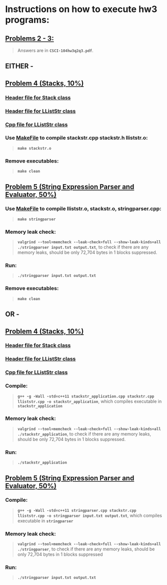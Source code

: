 # Instructions on how to execute hw3 programs:

## [Problems 2 - 3:](CSCI-104hw3q2q3.pdf)

> Answers are in **`CSCI-104hw3q2q3.pdf`**.


## EITHER - 

## [Problem 4 (Stacks, 10%)](stackstr.cpp)
### [Header file for Stack class](stackstr.h)
### [Header file for LListStr class](lliststr.h)
### [Cpp file for LListStr class](lliststr.cpp)

### Use [MakeFile](Makefile) to compile stackstr.cpp stackstr.h lliststr.o:
> **`make stackstr.o`** 

### Remove executables:
> **`make clean`**


## [Problem 5 (String Expression Parser and Evaluator, 50%)](stringparser.cpp)

### Use [MakeFile](Makefile) to compile lliststr.o, stackstr.o, stringparser.cpp:
> **`make stringparser`** 

### Memory leak check: 
> **`valgrind --tool=memcheck --leak-check=full --show-leak-kinds=all ./stringparser input.txt output.txt`**, 
to check if there are any memory leaks, should be only 72,704 bytes in 1 blocks 
suppressed.

### Run: 
> **`./stringparser input.txt output.txt`**

### Remove executables:
> **`make clean`**



## OR - 

## [Problem 4 (Stacks, 10%)](stackstr.cpp)
### [Header file for Stack class](stackstr.h)
### [Header file for LListStr class](lliststr.h)
### [Cpp file for LListStr class](lliststr.cpp)

### Compile: 
> **`g++ -g -Wall -std=c++11 stackstr_application.cpp stackstr.cpp lliststr.cpp -o stackstr_application`**, 
which compiles executable in **`stackstr_application`**

### Memory leak check: 
> **`valgrind --tool=memcheck --leak-check=full --show-leak-kinds=all ./stackstr_application`**, 
to check if there are any memory leaks, should be only 72,704 bytes in 1 blocks 
suppressed.

### Run: 
> **`./stackstr_application`**


## [Problem 5 (String Expression Parser and Evaluator, 50%)](stringparser.cpp)

### Compile: 
> **`g++ -g -Wall -std=c++11 stringparser.cpp stackstr.cpp lliststr.cpp -o stringparser input.txt output.txt`**, which compiles 
executable in **`stringparser`**

### Memory leak check: 
> **`valgrind --tool=memcheck --leak-check=full --show-leak-kinds=all 
./stringparser`**, to check if there are any memory leaks, 
should be only 72,704 bytes in 1 blocks suppressed

### Run: 
> **`./stringparser input.txt output.txt`**